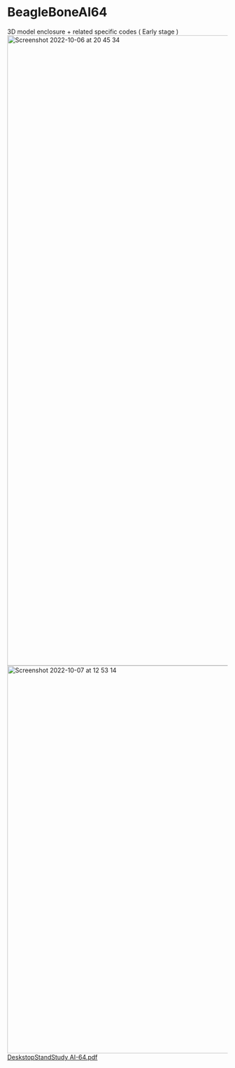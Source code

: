 # BeagleBoneAI64
3D model enclosure + related specific codes ( Early stage )
<img width="1440" alt="Screenshot 2022-10-06 at 20 45 34" src="https://user-images.githubusercontent.com/80133330/194393807-ec25d915-26d3-4b8a-b9a8-7273003d4d50.png">
<img  width="886" alt="Screenshot 2022-10-07 at 12 53 14" src="https://user-images.githubusercontent.com/80133330/194537574-b8a5270b-15a1-4374-a9c2-4c45fcba7a30.png">
[DeskstopStandStudy AI-64.pdf](https://github.com/julien-poivret/BeagleBoneAI64/files/9733213/DeskstopStandStudy.AI-64-Vc.pdf)

